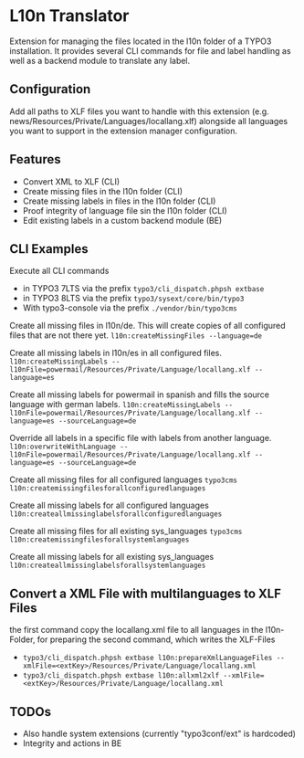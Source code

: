 L10n Translator
=====

Extension for managing the files located in the l10n folder of a TYPO3 installation. It provides several CLI commands for
file and label handling as well as a backend module to translate any label.

Configuration
----

Add all paths to XLF files you want to handle with this extension (e.g. news/Resources/Private/Languages/locallang.xlf) 
alongside all languages you want to support in the extension manager configuration.

Features
----

* Convert XML to XLF (CLI)
* Create missing files in the l10n folder (CLI)
* Create missing labels in files in the l10n folder (CLI)
* Proof integrity of language file sin the l10n folder (CLI)
* Edit existing labels in a custom backend module (BE)

CLI Examples
----

Execute all CLI commands 

* in TYPO3 7LTS via the prefix `typo3/cli_dispatch.phpsh extbase`
* in TYPO3 8LTS via the prefix `typo3/sysext/core/bin/typo3`
* With typo3-console via the prefix `./vendor/bin/typo3cms`

Create all missing files in l10n/de. This will create copies of all configured files that are not there yet.
`l10n:createMissingFiles --language=de`

Create all missing labels in l10n/es in all configured files.
`l10n:createMissingLabels --l10nFile=powermail/Resources/Private/Language/locallang.xlf --language=es`

Create all missing labels for powermail in spanish and fills the source language with german labels.
`l10n:createMissingLabels --l10nFile=powermail/Resources/Private/Language/locallang.xlf --language=es --sourceLanguage=de`

Override all labels in a specific file with labels from another language.
`l10n:overwriteWithLanguage --l10nFile=powermail/Resources/Private/Language/locallang.xlf --language=es --sourceLanguage=de`

Create all missing files for all configured languages
`typo3cms l10n:createmissingfilesforallconfiguredlanguages`

Create all missing labels for all configured languages
`l10n:createallmissinglabelsforallconfiguredlanguages`

Create all missing files for all existing sys_languages
`typo3cms l10n:createmissingfilesforallsystemlanguages`

Create all missing labels for all existing sys_languages
`l10n:createallmissinglabelsforallsystemlanguages`


Convert a XML File with multilanguages to XLF Files
----

the first command copy the locallang.xml file to all languages in the l10n-Folder, for preparing the second command, which writes the XLF-Files

* `typo3/cli_dispatch.phpsh extbase l10n:prepareXmlLanguageFiles --xmlFile=<extKey>/Resources/Private/Language/locallang.xml`
* `typo3/cli_dispatch.phpsh extbase l10n:allxml2xlf --xmlFile=<extKey>/Resources/Private/Language/locallang.xml`


TODOs
----
* Also handle system extensions (currently "typo3conf/ext" is hardcoded)
* Integrity and actions in BE